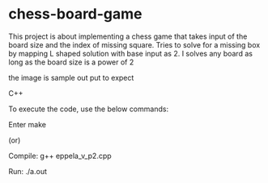 # chess-board-game
This project is about implementing a chess game that takes input of the board size and the index of missing square. 
Tries to solve for a missing box by mapping L shaped solution with base input as 2. I solves any board as long as the
board size is a power of 2



the image is sample out put to expect



C++

To execute the code, use the below commands:

Enter make

(or) 

Compile: g++ eppela_v_p2.cpp

Run: ./a.out
